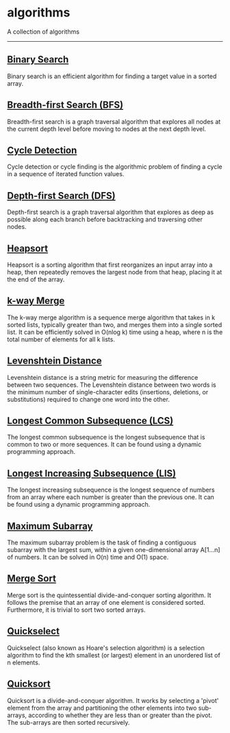 # algorithms

A collection of algorithms

---

## [Binary Search](./src/binary_search.py)
Binary search is an efficient algorithm for finding a target value in a sorted array.

## [Breadth-first Search (BFS)](./src/breadth_first_search.py)
Breadth-first search is a graph traversal algorithm that explores all nodes at the current depth level before moving to nodes at the next depth level.

## [Cycle Detection](./src/cycle_detection.py)
Cycle detection or cycle finding is the algorithmic problem of finding a cycle in a sequence of iterated function values.

## [Depth-first Search (DFS)](./src/depth_first_search.py)
Depth-first search is a graph traversal algorithm that explores as deep as possible along each branch before backtracking and traversing other nodes.

## [Heapsort](./src/heapsort.py)
Heapsort is a sorting algorithm that first reorganizes an input array into a heap, then repeatedly removes the largest node from that heap, placing it at the end of the array.

## [k-way Merge](./src/k_way_merge.py)
The k-way merge algorithm is a sequence merge algorithm that takes in k sorted lists, typically greater than two, and merges them into a single sorted list. It can be efficiently solved in O(nlog k) time using a heap, where n is the total number of elements for all k lists.

## [Levenshtein Distance](./src/levenshtein_distance.py)
Levenshtein distance is a string metric for measuring the difference between two sequences. The Levenshtein distance between two words is the minimum number of single-character edits (insertions, deletions, or substitutions) required to change one word into the other.

## [Longest Common Subsequence (LCS)](./src/longest_common_subsequence.py)
The longest common subsequence is the longest subsequence that is common to two or more sequences. It can be found using a dynamic programming approach.

## [Longest Increasing Subsequence (LIS)](./src/longest_increasing_subsequence.py)
The longest increasing subsequence is the longest sequence of numbers from an array where each number is greater than the previous one. It can be found using a dynamic programming approach.

## [Maximum Subarray](./src/maximum_subarray.py)
The maximum subarray problem is the task of finding a contiguous subarray with the largest sum, within a given one-dimensional array A[1...n] of numbers. It can be solved in O(n) time and O(1) space.

## [Merge Sort](./src/merge_sort.py)
Merge sort is the quintessential divide-and-conquer sorting algorithm. It follows the premise that an array of one element is considered sorted. Furthermore, it is trivial to sort two sorted arrays.

## [Quickselect](./src/quickselect.py)
Quickselect (also known as Hoare's selection algorithm) is a selection algorithm to find the kth smallest (or largest) element in an unordered list of n elements.

## [Quicksort](./src/quicksort.py)
Quicksort is a divide-and-conquer algorithm. It works by selecting a 'pivot' element from the array and partitioning the other elements into two sub-arrays, according to whether they are less than or greater than the pivot. The sub-arrays are then sorted recursively.
